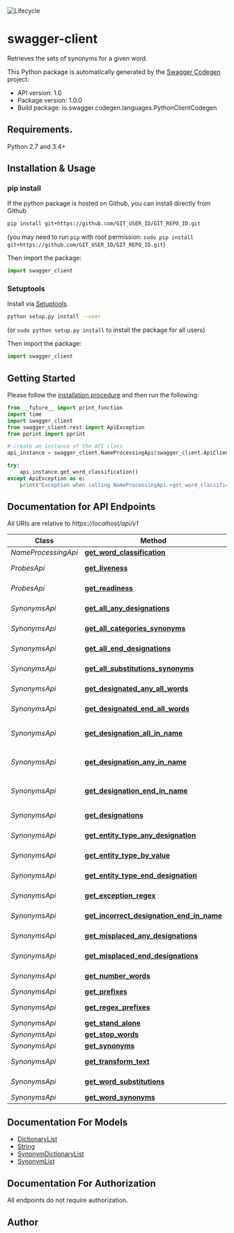 ![Lifecycle](https://img.shields.io/badge/Lifecycle-Stable-97ca00)

# swagger-client
Retrieves the sets of synonyms for a given word.

This Python package is automatically generated by the [Swagger Codegen](https://github.com/swagger-api/swagger-codegen) project:

- API version: 1.0
- Package version: 1.0.0
- Build package: io.swagger.codegen.languages.PythonClientCodegen

## Requirements.

Python 2.7 and 3.4+

## Installation & Usage
### pip install

If the python package is hosted on Github, you can install directly from Github

```sh
pip install git+https://github.com/GIT_USER_ID/GIT_REPO_ID.git
```
(you may need to run `pip` with root permission: `sudo pip install git+https://github.com/GIT_USER_ID/GIT_REPO_ID.git`)

Then import the package:
```python
import swagger_client 
```

### Setuptools

Install via [Setuptools](http://pypi.python.org/pypi/setuptools).

```sh
python setup.py install --user
```
(or `sudo python setup.py install` to install the package for all users)

Then import the package:
```python
import swagger_client
```

## Getting Started

Please follow the [installation procedure](#installation--usage) and then run the following:

```python
from __future__ import print_function
import time
import swagger_client
from swagger_client.rest import ApiException
from pprint import pprint

# create an instance of the API class
api_instance = swagger_client.NameProcessingApi(swagger_client.ApiClient(configuration))

try:
    api_instance.get_word_classification()
except ApiException as e:
    print("Exception when calling NameProcessingApi->get_word_classification: %s\n" % e)

```

## Documentation for API Endpoints

All URIs are relative to *https://localhost/api/v1*

Class | Method | HTTP request | Description
------------ | ------------- | ------------- | -------------
*NameProcessingApi* | [**get_word_classification**](docs/NameProcessingApi.md#get_word_classification) | **GET** /name-processing/ | 
*ProbesApi* | [**get_liveness**](docs/ProbesApi.md#get_liveness) | **GET** /synonyms/probes/liveness | 
*ProbesApi* | [**get_readiness**](docs/ProbesApi.md#get_readiness) | **GET** /synonyms/probes/readiness | 
*SynonymsApi* | [**get_all_any_designations**](docs/SynonymsApi.md#get_all_any_designations) | **GET** /synonyms/all-any-designations | 
*SynonymsApi* | [**get_all_categories_synonyms**](docs/SynonymsApi.md#get_all_categories_synonyms) | **GET** /synonyms/all-categories-synonyms | 
*SynonymsApi* | [**get_all_end_designations**](docs/SynonymsApi.md#get_all_end_designations) | **GET** /synonyms/all-end-designations | 
*SynonymsApi* | [**get_all_substitutions_synonyms**](docs/SynonymsApi.md#get_all_substitutions_synonyms) | **GET** /synonyms/all-substitutions-synonyms | 
*SynonymsApi* | [**get_designated_any_all_words**](docs/SynonymsApi.md#get_designated_any_all_words) | **GET** /synonyms/designated-any-all-words | 
*SynonymsApi* | [**get_designated_end_all_words**](docs/SynonymsApi.md#get_designated_end_all_words) | **GET** /synonyms/designated-end-all-words | 
*SynonymsApi* | [**get_designation_all_in_name**](docs/SynonymsApi.md#get_designation_all_in_name) | **GET** /synonyms/designation-all-in-name | 
*SynonymsApi* | [**get_designation_any_in_name**](docs/SynonymsApi.md#get_designation_any_in_name) | **GET** /synonyms/designation-any-in-name | 
*SynonymsApi* | [**get_designation_end_in_name**](docs/SynonymsApi.md#get_designation_end_in_name) | **GET** /synonyms/designation-end-in-name | 
*SynonymsApi* | [**get_designations**](docs/SynonymsApi.md#get_designations) | **GET** /synonyms/designations | 
*SynonymsApi* | [**get_entity_type_any_designation**](docs/SynonymsApi.md#get_entity_type_any_designation) | **GET** /synonyms/entity-type-any-designation | 
*SynonymsApi* | [**get_entity_type_by_value**](docs/SynonymsApi.md#get_entity_type_by_value) | **GET** /synonyms/entity-type-by-value | 
*SynonymsApi* | [**get_entity_type_end_designation**](docs/SynonymsApi.md#get_entity_type_end_designation) | **GET** /synonyms/entity-type-end-designation | 
*SynonymsApi* | [**get_exception_regex**](docs/SynonymsApi.md#get_exception_regex) | **GET** /synonyms/exception-regex | 
*SynonymsApi* | [**get_incorrect_designation_end_in_name**](docs/SynonymsApi.md#get_incorrect_designation_end_in_name) | **GET** /synonyms/incorrect-designation-end-in-name | 
*SynonymsApi* | [**get_misplaced_any_designations**](docs/SynonymsApi.md#get_misplaced_any_designations) | **GET** /synonyms/misplaced-any-designations | 
*SynonymsApi* | [**get_misplaced_end_designations**](docs/SynonymsApi.md#get_misplaced_end_designations) | **GET** /synonyms/misplaced-end-designations | 
*SynonymsApi* | [**get_number_words**](docs/SynonymsApi.md#get_number_words) | **GET** /synonyms/number-words | 
*SynonymsApi* | [**get_prefixes**](docs/SynonymsApi.md#get_prefixes) | **GET** /synonyms/prefixes | 
*SynonymsApi* | [**get_regex_prefixes**](docs/SynonymsApi.md#get_regex_prefixes) | **GET** /synonyms/regex-prefixes | 
*SynonymsApi* | [**get_stand_alone**](docs/SynonymsApi.md#get_stand_alone) | **GET** /synonyms/stand-alone | 
*SynonymsApi* | [**get_stop_words**](docs/SynonymsApi.md#get_stop_words) | **GET** /synonyms/stop-words | 
*SynonymsApi* | [**get_synonyms**](docs/SynonymsApi.md#get_synonyms) | **GET** /synonyms/{col}/{term} | 
*SynonymsApi* | [**get_transform_text**](docs/SynonymsApi.md#get_transform_text) | **GET** /synonyms/transform-text | 
*SynonymsApi* | [**get_word_substitutions**](docs/SynonymsApi.md#get_word_substitutions) | **GET** /synonyms/substitutions | 
*SynonymsApi* | [**get_word_synonyms**](docs/SynonymsApi.md#get_word_synonyms) | **GET** /synonyms/synonyms | 


## Documentation For Models

 - [DictionaryList](docs/DictionaryList.md)
 - [String](docs/String.md)
 - [SynonymDictionaryList](docs/SynonymDictionaryList.md)
 - [SynonymList](docs/SynonymList.md)


## Documentation For Authorization

 All endpoints do not require authorization.


## Author



